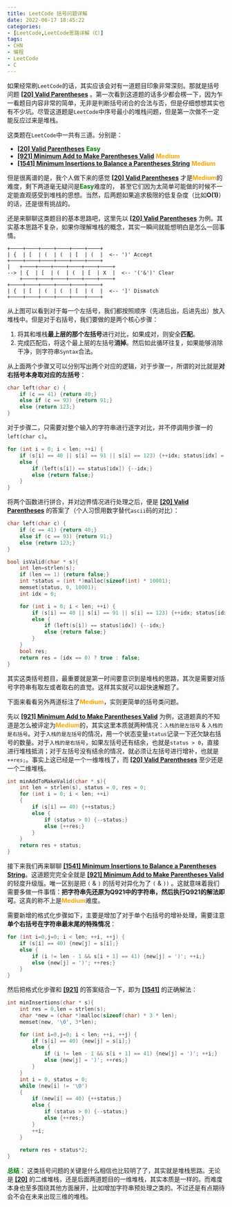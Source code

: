 ```yaml
---
title: LeetCode 括号问题详解
date: 2022-06-17 18:45:22
categories:
- [LeetCode,LeetCode思路详解（C）]
tags: 
- CHN
- 编程
- LeetCode
- C
---
```

如果经常刷`LeetCode`的话，其实应该会对有一道题目印象非常深刻。那就是括号问题 **[[20] Valid Parentheses](https://leetcode.com/problems/valid-parentheses/description/)** 。第一次看到这道题的话多少都会楞一下，因为乍一看题目内容非常的简单，无非是判断括号闭合的合法与否，但是仔细想想其实也有不少坑。尽管这道题是`LeetCode`中序号最小的堆栈问题，但是第一次做不一定能反应过来是堆栈。

这类题在`LeetCode`中一共有三道。分别是：
- **[[20] Valid Parentheses](https://leetcode.com/problems/valid-parentheses/description/)** <font color=Green><b>Easy</b></font>
- **[[921] Minimum Add to Make Parentheses Valid](https://leetcode.com/problems/minimum-add-to-make-parentheses-valid/description/)** <font color=Orange><b>Medium</b></font>
- **[[1541] Minimum Insertions to Balance a Parentheses String](https://leetcode.com/problems/minimum-insertions-to-balance-a-parentheses-string/description/)** <font color=Orange><b>Medium</b></font>

但是很离谱的是，我个人做下来的感觉 **[[20] Valid Parentheses](https://leetcode.com/problems/valid-parentheses/description/)** 才是<font color=Orange><b>Medium</b></font>的难度，剩下两道毫无疑问是<font color=Green><b>Easy</b></font>难度的， 甚至它们因为太简单可能做的时候不一定能直观感受到堆栈的思想。当然，后两题如果追求极限的低复杂度（比如**O(1)**）的话，还是很有挑战的。

还是来聊聊这类题目的基本思路吧，这里先以 **[[20] Valid Parentheses](https://leetcode.com/problems/valid-parentheses/description/)** 为例。其实基本思路不复杂，如果你理解堆栈的概念，其实一瞬间就能想明白是怎么一回事情。
```
+────+────+────+────+────+────+
| {  | [  | (  | (  | [  | (  |  <-- ')' Accept
+────+────+────+────+────+────+
|   +────+────+────+────+────+────+
--> | {  | [  | (  | (  | [  | X  |  <-- '('&')' Clear
    +────+────+────+────+────+────+
+────+────+────+────+────+────+
| {  | [  | (  | (  | [  | (  |  <-- ']' Dismatch
+────+────+────+────+────+────+
```
从上图可以看到对于每一个左括号，我们都按照顺序（先进后出，后进先出）放入堆栈中。但是对于右括号，我们要做的是两个核心步骤：
1. 将其和堆栈**最上层的那个左括号**进行对比，如果成对，则安全**匹配**。
2. 完成匹配后，将这个最上层的左括号**消掉**。然后如此循环往复，如果能够消除干净，则字符串`Syntax`合法。

从上面两个步骤又可以分别写出两个对应的逻辑，对于步骤一，所谓的对比就是**对右括号本身取对应的左括号**：
```c
char left(char c) {
    if (c == 41) {return 40;}
    else if (c == 93) {return 91;}
    else {return 123;}
}
```
对于步骤二，只需要对整个输入的字符串进行逐字对比，并不停调用步骤一的`left(char c)`。
```c
for (int i = 0; i < len; ++i) {
    if (s[i] == 40 || s[i] == 91 || s[i] == 123) {++idx; status[idx] = s[i];}
    else {
        if (left(s[i]) == status[idx]) {--idx;}
        else {return false;}
    }
}
```
将两个函数进行拼合，并对边界情况进行处理之后，便是 **[[20] Valid Parentheses](https://leetcode.com/problems/valid-parentheses/description/)** 的答案了（个人习惯用数字替代`ascii`码的对比）：
```c
char left(char c) {
    if (c == 41) {return 40;}
    else if (c == 93) {return 91;}
    else {return 123;}
}

bool isValid(char * s){
    int len=strlen(s);
    if (len == 1) {return false;}
    int *status = (int *)malloc(sizeof(int) * 10001);
    memset(status, 0, 10001);
    int idx = 0;

    for (int i = 0; i < len; ++i) {
        if (s[i] == 40 || s[i] == 91 || s[i] == 123) {++idx; status[idx] = s[i];}
        else {
            if (left(s[i]) == status[idx]) {--idx;}
            else {return false;}
        }
    }
    bool res;
    return res = (idx == 0) ? true : false;
}
```
其实这类括号题目，最重要就是第一时间要意识到是堆栈的思路，其次是需要对括号字符串有取左或者取右的直觉。这样其实就可以超快速解题了。

下面来看看另外两道标注了<font color=Orange><b>Medium</b></font>，实则更简单的括号类问题。

先以 **[[921] Minimum Add to Make Parentheses Valid](https://leetcode.com/problems/minimum-add-to-make-parentheses-valid/description/)** 为例，这道题真的不知道是怎么被评定为<font color=Orange><b>Medium</b></font>的，其实这里本质就两种情况：`入栈的是左括号` & `入栈的是右括号`。对于`入栈的是左括号`的情况，用一个状态变量`status`记录一下还欠缺右括号的数量。对于`入栈的是右括号`，如果左括号还有结余，也就是`status > 0`，直接进行堆栈抵消；对于左括号没有结余的情况，就必须让左括号进行增补，也就是`++res;`。事实上这已经是一个一维堆栈了，而 **[[20] Valid Parentheses](https://leetcode.com/problems/valid-parentheses/description/)** 至少还是一个二维堆栈。
```c
int minAddToMakeValid(char * s){
    int len = strlen(s), status = 0, res = 0;
    for (int i = 0; i < len; ++i)
    {
        if (s[i] == 40) {++status;}
        else {
            if (status > 0) {--status;}
            else {++res;}
        }
    } 
    return res + status;
}
```

接下来我们再来聊聊 **[[1541] Minimum Insertions to Balance a Parentheses String](https://leetcode.com/problems/minimum-insertions-to-balance-a-parentheses-string/description/)**。这道题完完全全就是 **[[921] Minimum Add to Make Parentheses Valid](https://leetcode.com/problems/minimum-add-to-make-parentheses-valid/description/)** 的轻度升级版。唯一区别是把 `(` & `)` 的括号对异化为了 `(` & `))` 。这就意味着我们需要多做一件事情：**把字符串先还原为Q921中的字符串，然后执行Q921的解法即可**。这真的称不上是<font color=Orange><b>Medium</b></font>难度。

需要新增的格式化步骤如下，主要是增加了对于单个右括号的增补处理，需要注意**单个右括号在字符串最末尾的特殊情况**：
```c
for (int i=0,j=0; i < len; ++i, ++j) {
    if (s[i] == 40) {new[j] = s[i];}
    else {
        if (i != len - 1 && s[i + 1] == 41) {new[j] = ')'; ++i;} 
        else {new[j] = ')'; ++res;}
    }
}
```
然后把格式化步骤和 **[[921]](https://leetcode.com/problems/minimum-add-to-make-parentheses-valid/description/)** 的答案结合一下，即为 **[[1541]](https://leetcode.com/problems/minimum-insertions-to-balance-a-parentheses-string/description/)** 的正确解法：
```c
int minInsertions(char * s){
    int res = 0,len = strlen(s);
    char *new = (char *)malloc(sizeof(char) * 3 * len);
    memset(new, '\0', 3*len);

    for (int i=0,j=0; i < len; ++i, ++j) {
        if (s[i] == 40) {new[j] = s[i];}
        else {
            if (i != len - 1 && s[i + 1] == 41) {new[j] = ')'; ++i;} 
            else {new[j] = ')'; ++res;}
        }
    }
    int i = 0, status = 0;
    while (new[i] != '\0')
    {
        if (new[i] == 40) {++status;}
        else {
            if (status > 0) {--status;}
            else {++res;}
        }
        ++i;
    }
    
    return res + status*2;
}
```

<font color=Green><b>总结：</b></font> 这类括号问题的关键是什么相信也比较明了了，其实就是堆栈思路。无论是 **[[20]](https://leetcode.com/problems/valid-parentheses/description/)** 的二维堆栈，还是后面两道题目的一维堆栈，其实本质是一样的。而难度本身也至多围绕其他方面展开，比如增加字符串预处理之类的。不过还是有点期待会不会在未来出现三维的堆栈。